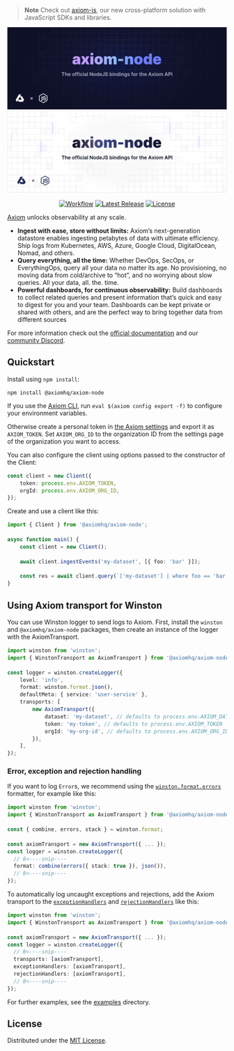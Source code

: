 > **Note** Check out [axiom-js](https://github.com/axiomhq/axiom-js), our new cross-platform solution with JavaScript SDKs and libraries.

![axiom-node: The official NodeJS bindings for the Axiom API](.github/images/banner-dark.svg#gh-dark-mode-only)
![axiom-node: The official NodeJS bindings for the Axiom API](.github/images/banner-light.svg#gh-light-mode-only)

<div align="center">

[![Workflow][workflow_badge]][workflow]
[![Latest Release][release_badge]][release]
[![License][license_badge]][license]

</div>

[Axiom](https://axiom.co) unlocks observability at any scale.

-   **Ingest with ease, store without limits:** Axiom’s next-generation datastore enables ingesting petabytes of data with ultimate efficiency. Ship logs from Kubernetes, AWS, Azure, Google Cloud, DigitalOcean, Nomad, and others.
-   **Query everything, all the time:** Whether DevOps, SecOps, or EverythingOps, query all your data no matter its age. No provisioning, no moving data from cold/archive to “hot”, and no worrying about slow queries. All your data, all. the. time.
-   **Powerful dashboards, for continuous observability:** Build dashboards to collect related queries and present information that’s quick and easy to digest for you and your team. Dashboards can be kept private or shared with others, and are the perfect way to bring together data from different sources

For more information check out the [official documentation](https://axiom.co/docs)
and our
[community Discord](https://axiom.co/discord).

## Quickstart

Install using `npm install`:

```shell
npm install @axiomhq/axiom-node
```

If you use the [Axiom CLI](https://github.com/axiomhq/cli), run `eval $(axiom config export -f)` to configure your environment variables.

Otherwise create a personal token in [the Axiom settings](https://app.axiom.co/profile) and export it as `AXIOM_TOKEN`. Set `AXIOM_ORG_ID` to the organization ID from the settings page of the organization you want to access.

You can also configure the client using options passed to the constructor of the Client:

```ts
const client = new Client({
    token: process.env.AXIOM_TOKEN,
    orgId: process.env.AXIOM_ORG_ID,
});
```

Create and use a client like this:

```ts
import { Client } from '@axiomhq/axiom-node';

async function main() {
    const client = new Client();

    await client.ingestEvents('my-dataset', [{ foo: 'bar' }]);

    const res = await client.query(`['my-dataset'] | where foo == 'bar' | limit 100`);
}
```

## Using Axiom transport for Winston

You can use Winston logger to send logs to Axiom. First, install the `winston` and `@axiomhq/axiom-node` packages, then
create an instance of the logger with the AxiomTransport.

```ts
import winston from 'winston';
import { WinstonTransport as AxiomTransport } from '@axiomhq/axiom-node';

const logger = winston.createLogger({
    level: 'info',
    format: winston.format.json(),
    defaultMeta: { service: 'user-service' },
    transports: [
        new AxiomTransport({
            dataset: 'my-dataset', // defaults to process.env.AXIOM_DATASET
            token: 'my-token', // defaults to process.env.AXIOM_TOKEN
            orgId: 'my-org-id', // defaults to process.env.AXIOM_ORG_ID
        }),
    ],
});
```

### Error, exception and rejection handling

If you want to log `Error`s, we recommend using the
[`winston.format.errors`](https://github.com/winstonjs/logform#errors)
formatter, for example like this:

```ts
import winston from 'winston';
import { WinstonTransport as AxiomTransport } from '@axiomhq/axiom-node';

const { combine, errors, stack } = winston.format;

const axiomTransport = new AxiomTransport({ ... });
const logger = winston.createLogger({
  // 8<----snip----
  format: combine(errors({ stack: true }), json()),
  // 8<----snip----
});
```

To automatically log uncaught exceptions and rejections, add the Axiom transport to the
[`exceptionHandlers`](https://github.com/winstonjs/winston#exceptions) and
[`rejectionHandlers`](https://github.com/winstonjs/winston#rejections) like
this:

```ts
import winston from 'winston';
import { WinstonTransport as AxiomTransport } from '@axiomhq/axiom-node';

const axiomTransport = new AxiomTransport({ ... });
const logger = winston.createLogger({
  // 8<----snip----
  transports: [axiomTransport],
  exceptionHandlers: [axiomTransport],
  rejectionHandlers: [axiomTransport],
  // 8<----snip----
});
```

For further examples, see the [examples](examples) directory.

## License

Distributed under the [MIT License](LICENSE).

<!-- Badges -->

[workflow]: https://github.com/axiomhq/axiom-node/actions/workflows/ci.yml
[workflow_badge]: https://img.shields.io/github/actions/workflow/status/axiomhq/axiom-node/ci.yml?branch=main&ghcache=unused
[release]: https://github.com/axiomhq/axiom-node/releases/latest
[release_badge]: https://img.shields.io/github/release/axiomhq/axiom-node.svg?ghcache=unused
[license]: https://opensource.org/licenses/MIT
[license_badge]: https://img.shields.io/github/license/axiomhq/axiom-node.svg?color=blue&ghcache=unused
